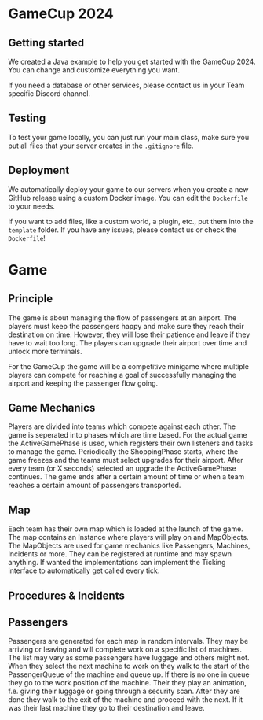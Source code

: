 # GameCup 2024

## Getting started
We created a Java example to help you get started with the GameCup 2024. You can change and customize everything you want.

If you need a database or other services, please contact us in your Team specific Discord channel.

## Testing
To test your game locally, you can just run your main class, make sure you put all files that your server creates in the `.gitignore` file.

## Deployment
We automatically deploy your game to our servers when you create a new GitHub release using a custom Docker image. You can edit the `Dockerfile` to your needs.

If you want to add files, like a custom world, a plugin, etc., put them into the `template` folder. If you have any issues, please contact us or check the `Dockerfile`!

# Game

## Principle
The game is about managing the flow of passengers at an airport. The players must keep the passengers happy and make
sure they reach their destination on time. However, they will lose their patience and leave if they have to wait too
long.
The players can upgrade their airport over time and unlock more terminals.

For the GameCup the game will be a competitive minigame where multiple players can compete for reaching a goal of
successfully managing the airport and keeping the passenger flow going.

## Game Mechanics
Players are divided into teams which compete against each other.
The game is seperated into phases which are time based. For the actual game the ActiveGamePhase is used, which
registers their own listeners and tasks to manage the game. Periodically the ShoppingPhase starts, where the game
freezes and the teams must select upgrades for their airport. After every team (or X seconds) selected an upgrade
the ActiveGamePhase continues. The game ends after a certain amount of time or when a team reaches a certain amount
of passengers transported.

## Map
Each team has their own map which is loaded at the launch of the game. The map contains an Instance where players
will play on and MapObjects. The MapObjects are used for game mechanics like Passengers, Machines, Incidents or
more. They can be registered at runtime and may spawn anything. If wanted the implementations can implement the
Ticking interface to automatically get called every tick.

## Procedures & Incidents


## Passengers
Passengers are generated for each map in random intervals. They may be arriving or leaving and will complete work on
a specific list of machines. The list may vary as some passengers have luggage and others might not.
When they select the next machine to work on they walk to the start of the PassengerQueue of the machine and queue
up. If there is no one in queue they go to the work position of the machine. Their they play an animation, f.e.
giving their luggage or going through a security scan. After they are done they walk to the exit of the machine and
proceed with the next. If it was their last machine they go to their destination and leave.